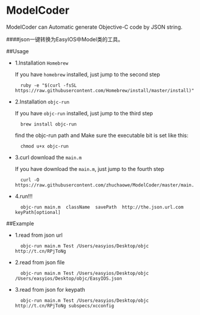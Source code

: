 ModelCoder
==========

ModelCoder can Automatic generate Objective-C code by JSON string.

####json一键转换为EasyIOS中Model类的工具。

##Usage

* 1.Installation `Homebrew`

	If you have `homebrew` installed, just jump to the second step

  		ruby -e "$(curl -fsSL https://raw.githubusercontent.com/Homebrew/install/master/install)"
	
* 2.Installation `objc-run`
	
	If you have `objc-run` installed, just jump to the third step

		brew install objc-run
		
	find the objc-run path and Make sure the executable bit is set like this:

		chmod u+x objc-run

* 3.curl download the `main.m`
	
	If you have download the `main.m`, just jump to the fourth step

		curl -O https://raw.githubusercontent.com/zhuchaowe/ModelCoder/master/main.m
		
* 4.run!!!
		
		objc-run main.m  className  savePath  http://the.json.url.com keyPath[optional]

##Example

* 1.read from json url

		objc-run main.m Test /Users/easyios/Desktop/objc http://t.cn/RPjToNg
		
* 2.read from json file

		objc-run main.m Test /Users/easyios/Desktop/objc /Users/easyios/Desktop/objc/EasyIOS.json
		
* 3.read from json for keypath

		objc-run main.m Test /Users/easyios/Desktop/objc http://t.cn/RPjToNg subspecs/xcconfig


